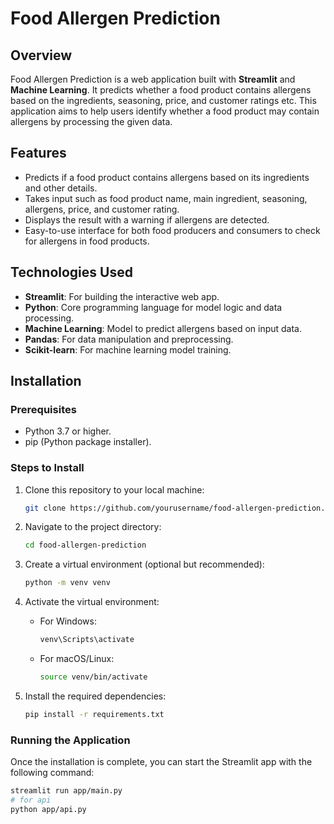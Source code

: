 # Food Allergen Prediction

## Overview
Food Allergen Prediction is a web application built with **Streamlit** and **Machine Learning**. It predicts whether a food product contains allergens based on the ingredients, seasoning, price, and customer ratings etc. This application aims to help users identify whether a food product may contain allergens by processing the given data.

## Features
- Predicts if a food product contains allergens based on its ingredients and other details.
- Takes input such as food product name, main ingredient, seasoning, allergens, price, and customer rating.
- Displays the result with a warning if allergens are detected.
- Easy-to-use interface for both food producers and consumers to check for allergens in food products.

## Technologies Used
- **Streamlit**: For building the interactive web app.
- **Python**: Core programming language for model logic and data processing.
- **Machine Learning**: Model to predict allergens based on input data.
- **Pandas**: For data manipulation and preprocessing.
- **Scikit-learn**: For machine learning model training.

## Installation

### Prerequisites
- Python 3.7 or higher.
- pip (Python package installer).

### Steps to Install

1. Clone this repository to your local machine:
    ```bash
    git clone https://github.com/yourusername/food-allergen-prediction.git
    ```

2. Navigate to the project directory:
    ```bash
    cd food-allergen-prediction
    ```

3. Create a virtual environment (optional but recommended):
    ```bash
    python -m venv venv
    ```

4. Activate the virtual environment:
    - For Windows:
        ```bash
        venv\Scripts\activate
        ```
    - For macOS/Linux:
        ```bash
        source venv/bin/activate
        ```

5. Install the required dependencies:
    ```bash
    pip install -r requirements.txt
    ```

### Running the Application
Once the installation is complete, you can start the Streamlit app with the following command:

```bash
streamlit run app/main.py
# for api
python app/api.py